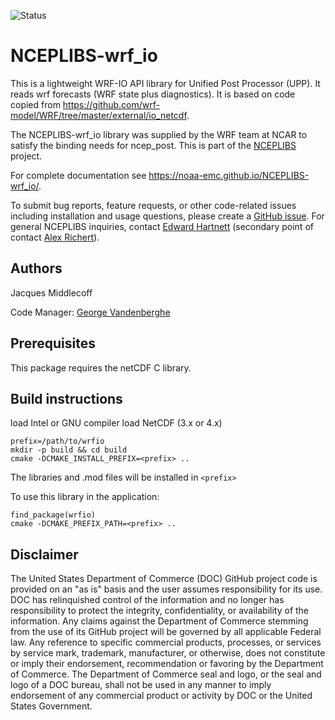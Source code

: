 ![Status](https://github.com/NOAA-EMC/NCEPLIBS-wrf_io/workflows/developer/badge.svg)

# NCEPLIBS-wrf_io

This is a lightweight WRF-IO API library for Unified Post Processor
(UPP). It reads wrf forecasts (WRF state plus diagnostics). It is
based on code copied from
https://github.com/wrf-model/WRF/tree/master/external/io_netcdf.

The NCEPLIBS-wrf_io library was supplied by the WRF team at NCAR to
satisfy the binding needs for ncep_post. This is part of the
[NCEPLIBS](https://github.com/NOAA-EMC/NCEPLIBS) project.

For complete documentation see
https://noaa-emc.github.io/NCEPLIBS-wrf_io/.

To submit bug reports, feature requests, or other code-related issues including installation and usage questions, please create a [GitHub issue](https://github.com/NOAA-EMC/NCEPLIBS-wrf_io/issues). For general NCEPLIBS inquiries, contact [Edward Hartnett](mailto:edward.hartnett@noaa.gov) (secondary point of contact [Alex Richert](mailto:alexander.richert@noaa.gov)).

## Authors

Jacques Middlecoff

Code Manager: [George Vandenberghe](mailto:george.vandenberghe@noaa.gov)

## Prerequisites

This package requires the netCDF C library.

## Build instructions

load Intel or GNU compiler
load NetCDF (3.x or 4.x)

```
prefix=/path/to/wrfio
mkdir -p build && cd build
cmake -DCMAKE_INSTALL_PREFIX=<prefix> ..
```

The libraries and .mod files will be installed in `<prefix>`

To use this library in the application:
```
find_package(wrfio)
cmake -DCMAKE_PREFIX_PATH=<prefix> ..
```

## Disclaimer

The United States Department of Commerce (DOC) GitHub project code is
provided on an "as is" basis and the user assumes responsibility for
its use. DOC has relinquished control of the information and no longer
has responsibility to protect the integrity, confidentiality, or
availability of the information. Any claims against the Department of
Commerce stemming from the use of its GitHub project will be governed
by all applicable Federal law. Any reference to specific commercial
products, processes, or services by service mark, trademark,
manufacturer, or otherwise, does not constitute or imply their
endorsement, recommendation or favoring by the Department of
Commerce. The Department of Commerce seal and logo, or the seal and
logo of a DOC bureau, shall not be used in any manner to imply
endorsement of any commercial product or activity by DOC or the United
States Government.

